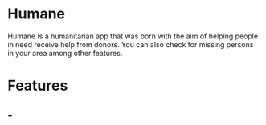# Humane
Humane is a humanitarian app that was born with the aim of helping people in need receive help from donors. You can also check for missing persons in your area among other features.

# Features

## - 
